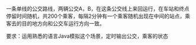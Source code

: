 一条单线的公交路线，两辆公交A，B，在这条公交线上来回运行，在车站和终点停留时间随机，共200个乘客，每隔2分钟有一个乘客随机出现在中间的站点，乘客去的目的地方向和公交车运行方向一致。



要求：运用熟悉的语言Java模拟这个场景，定时输出公交，乘客的状态